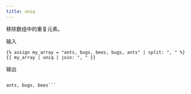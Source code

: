 ```yaml
---
title: uniq
---
```


移除数组中的重复元素。

输入
```liquid
{% assign my_array = "ants, bugs, bees, bugs, ants" | split: ", " %}
{{ my_array | uniq | join: ", " }}
```

输出
```text

ants, bugs, bees```
